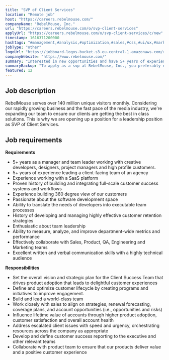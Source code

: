 ```yaml
---
title: "SVP of Client Services"
location: "Remote job"
host: "https://careers.rebelmouse.com/"
companyName: "RebelMouse, Inc."
url: "https://careers.rebelmouse.com/o/svp-client-services"
applyUrl: "https://careers.rebelmouse.com/o/svp-client-services/c/new"
timestamp: 1616371200000
hashtags: "#management,#analysis,#optimization,#sales,#css,#ui/ux,#marketing,#translation,#office"
jobType: "other"
logoUrl: "https://jobboard-logos-bucket.s3.eu-central-1.amazonaws.com/rebelmouse-inc-"
companyWebsite: "https://www.rebelmouse.com/"
summary: "Interested in new opportunities and have 5+ years of experience leading a client-facing team of an agency? RebelMouse has a job opening for a SVP of Client Services."
summaryBackup: "To apply as a svp at RebelMouse, Inc., you preferably need to have some knowledge of: #management, #sales, #css."
featured: 12
---
```


## Job description

RebelMouse serves over 140 million unique visitors monthly. Considering our rapidly growing business and the fast pace of the media industry, we're expanding our team to ensure our clients are getting the best in class solutions. This is why we are opening up a position for a leadership position as SVP of Client Services.

## Job requirements

**Requirements**

*   5+ years as a manager and team leader working with creative developers, designers, project managers and high profile customers.
*   5+ years of experience leading a client-facing team of an agency
*   Experience working with a SaaS platform
*   Proven history of building and integrating full-scale customer success systems and workflows
*   Experience building 360 degree view of our customers
*   Passionate about the software development space
*   Ability to translate the needs of developers into executable team processes
*   History of developing and managing highly effective customer retention strategies
*   Enthusiastic about team leadership
*   Ability to measure, analyze, and improve department-wide metrics and performance
*   Effectively collaborate with Sales, Product, QA, Engineering and Marketing teams
*   Excellent written and verbal communication skills with a highly technical audience

**Responsibilities**

*   Set the overall vision and strategic plan for the Client Success Team that drives product adoption that leads to delightful customer experiences
*   Define and optimize customer lifecycle by creating programs and initiatives to improve engagement.
*   Build and lead a world-class team
*   Work closely with sales to align on strategies, renewal forecasting, coverage plans, and account opportunities (i.e., opportunities and risks)
*   Influence lifetime value of accounts through higher product adoption, customer satisfaction and overall account health
*   Address escalated client issues with speed and urgency, orchestrating resources across the company as appropriate
*   Develop and define customer success reporting to the executive and other relevant teams
*   Collaborate with product team to ensure that our products deliver value and a positive customer experience
